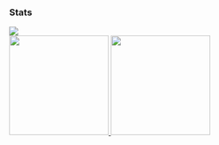### Stats


<div align="left">
    <a href="https://git.io/streak-stats"><img src="https://streak-stats.demolab.com?user=ezequielmariscal&theme=python-dark"/></a>
</div>

<div> 
  <a href="https://github.com/NachoJ12">
  <img height="180em" src="https://github-readme-stats.vercel.app/api?username=NachoJ12&show_icons=true&theme=tokyonight&include_all_commits=true&count_private=true" />
  <img height="180em" src="https://github-readme-stats.vercel.app/api/top-langs/?username=NachoJ12&layout=compact&langs_count=6&theme=tokyonight" />
</div>
